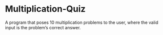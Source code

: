 # Multiplication-Quiz
A program that poses 10 multiplication problems to the user, where the valid input is the problem’s correct answer.
